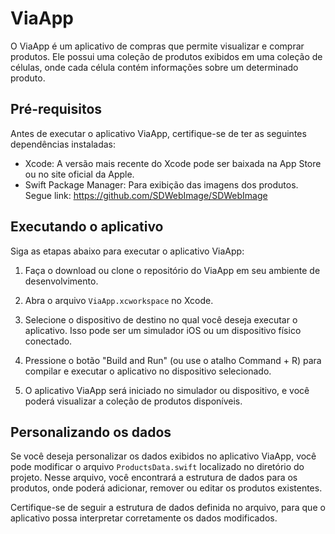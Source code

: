 # ViaApp


O ViaApp é um aplicativo de compras que permite visualizar e comprar produtos. Ele possui uma coleção de produtos exibidos em uma coleção de células, onde cada célula contém informações sobre um determinado produto.

## Pré-requisitos

Antes de executar o aplicativo ViaApp, certifique-se de ter as seguintes dependências instaladas:

- Xcode: A versão mais recente do Xcode pode ser baixada na App Store ou no site oficial da Apple.
- Swift Package Manager: Para exibição das imagens dos produtos. Segue link: https://github.com/SDWebImage/SDWebImage

## Executando o aplicativo

Siga as etapas abaixo para executar o aplicativo ViaApp:

1. Faça o download ou clone o repositório do ViaApp em seu ambiente de desenvolvimento.

2. Abra o arquivo `ViaApp.xcworkspace` no Xcode.

3. Selecione o dispositivo de destino no qual você deseja executar o aplicativo. Isso pode ser um simulador iOS ou um dispositivo físico conectado.

4. Pressione o botão "Build and Run" (ou use o atalho Command + R) para compilar e executar o aplicativo no dispositivo selecionado.

5. O aplicativo ViaApp será iniciado no simulador ou dispositivo, e você poderá visualizar a coleção de produtos disponíveis.

## Personalizando os dados

Se você deseja personalizar os dados exibidos no aplicativo ViaApp, você pode modificar o arquivo `ProductsData.swift` localizado no diretório do projeto. Nesse arquivo, você encontrará a estrutura de dados para os produtos, onde poderá adicionar, remover ou editar os produtos existentes.

Certifique-se de seguir a estrutura de dados definida no arquivo, para que o aplicativo possa interpretar corretamente os dados modificados.
